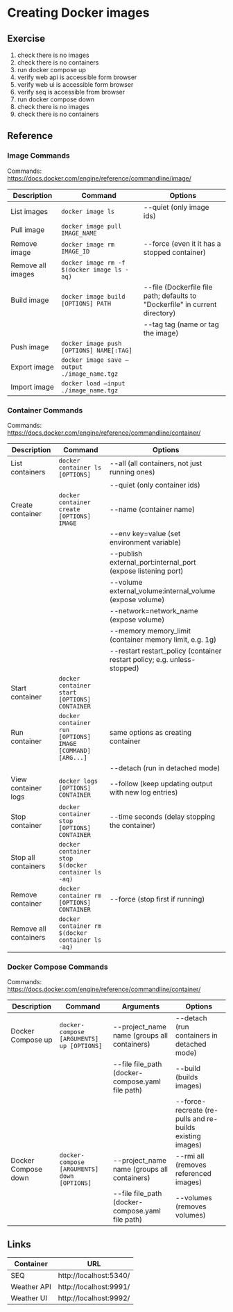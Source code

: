 # Creating Docker images

## Exercise

1. check there is no images
2. check there is no containers
3. run docker compose up
4. verify web api is accessible form browser
5. verify web ui is accessible form browser
6. verify seq is accessible from browser
7. run docker compose down
8. check there is no images
9. check there is no containers

## Reference

### Image Commands

Commands: <https://docs.docker.com/engine/reference/commandline/image/>

| Description       | Command                                      | Options                                                                      |
| ----------------- | -------------------------------------------- | ---------------------------------------------------------------------------- |
| List images       | `docker image ls`                            | --quiet (only image ids)                                                     |
| Pull image        | `docker image pull IMAGE_NAME`               |                                                                              |
| Remove image      | `docker image rm IMAGE_ID`                   | --force (even it it has a stopped container)                                 |
| Remove all images | `docker image rm -f $(docker image ls -aq)`  |                                                                              |
| Build image       | `docker image build [OPTIONS] PATH`          | --file (Dockerfile file path; defaults to "Dockerfile" in current directory) |
|                   |                                              | --tag tag (name or tag the image)                                            |
| Push image        | `docker image push [OPTIONS] NAME[:TAG]`     |                                                                              |
| Export image      | `docker image save –output ./image_name.tgz` |                                                                              |
| Import image      | `docker load –input ./image_name.tgz`        |                                                                              |

### Container Commands

Commands: <https://docs.docker.com/engine/reference/commandline/container/>

| Description           | Command                                                   | Options                                                                  |
| --------------------- | --------------------------------------------------------- | ------------------------------------------------------------------------ |
| List containers       | `docker container ls [OPTIONS]`                           | --all (all containers, not just running ones)                            |
|                       |                                                           | --quiet (only container ids)                                             |
| Create container      | `docker container create [OPTIONS] IMAGE`                 | --name (container name)                                                  |
|                       |                                                           | --env key=value (set environment variable)                               |
|                       |                                                           | --publish external_port:internal_port (expose listening port)            |
|                       |                                                           | --volume external_volume:internal_volume (expose volume)                 |
|                       |                                                           | --network=network_name (expose volume)                                   |
|                       |                                                           | --memory memory_limit (container memory limit, e.g. 1g)                  |
|                       |                                                           | --restart restart_policy (container restart policy; e.g. unless-stopped) |
| Start container       | `docker container start [OPTIONS] CONTAINER`              |                                                                          |
| Run container         | `docker container run [OPTIONS] IMAGE [COMMAND] [ARG...]` | same options as creating container                                       |
|                       |                                                           | --detach (run in detached mode)                                          |
| View container logs   | `docker logs [OPTIONS] CONTAINER`                         | --follow (keep updating output with new log entries)                     |
| Stop container        | `docker container stop [OPTIONS] CONTAINER`               | --time seconds (delay stopping the container)                            |
| Stop all containers   | `docker container stop $(docker container ls -aq)`        |                                                                          |
| Remove container      | `docker container rm [OPTIONS] CONTAINER`                 | --force (stop first if running)                                          |
| Remove all containers | `docker container rm $(docker container ls -aq)`          |                                                                          |

### Docker Compose Commands

Commands: <https://docs.docker.com/engine/reference/commandline/container/>

| Description         | Command                                     | Arguments                                        | Options                                                   |
| ------------------- | ------------------------------------------- | ------------------------------------------------ | --------------------------------------------------------- |
| Docker Compose up   | `docker-compose [ARGUMENTS] up [OPTIONS]`   | --project_name name (groups all containers)      | --detach (run containers in detached mode)                |
|                     |                                             | --file file_path (docker-compose.yaml file path) | --build (builds images)                                   |
|                     |                                             |                                                  | --force-recreate (re-pulls and re-builds existing images) |
| Docker Compose down | `docker-compose [ARGUMENTS] down [OPTIONS]` | --project_name name (groups all containers)      | --rmi all (removes referenced images)                     |
|                     |                                             | --file file_path (docker-compose.yaml file path) | --volumes (removes volumes)                               |

## Links

| Container   | URL                    |
| ----------- | ---------------------- |
| SEQ         | http://localhost:5340/ |
| Weather API | http://localhost:9991/ |
| Weather UI  | http://localhost:9992/ |
